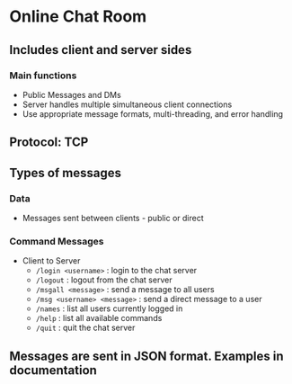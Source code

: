 # Online Chat Room

## Includes client and server sides

### Main functions

- Public Messages and DMs
- Server handles multiple simultaneous client connections
- Use appropriate message formats, multi-threading, and error handling

## Protocol: TCP

## Types of messages

### Data

- Messages sent between clients - public or direct

### Command Messages

- Client to Server
  - `/login <username>` : login to the chat server
  - `/logout` : logout from the chat server
  - `/msgall <message>` : send a message to all users
  - `/msg <username> <message>` : send a direct message to a user
  - `/names` : list all users currently logged in
  - `/help` : list all available commands
  - `/quit` : quit the chat server

## Messages are sent in JSON format. Examples in documentation
